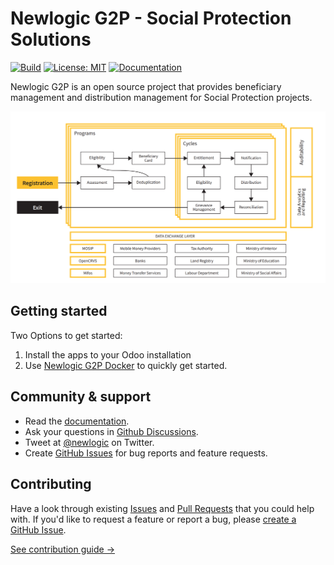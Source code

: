 # Newlogic G2P - Social Protection Solutions

[![Build](https://img.shields.io/github/workflow/status/newlogic/newlogic-g2p/pre-commit?color=%23FA9BFA&label=Build)](https://github.com/newlogic/newlogic-g2p/actions)
[![License: MIT](https://img.shields.io/badge/License-LGPL_3.0-blue.svg)](https://opensource.org/licenses/LGPL-3.0)
[![Documentation](https://img.shields.io/badge/Docs-passing-green)](https://newlogic.github.io/newlogic-g2p/)


Newlogic G2P is an open source project that provides beneficiary management and distribution management for
Social Protection projects.

![Newlogic G2P Overview](newlogic_g2p_overview.png)

## Getting started

Two Options to get started:

1. Install the apps to your Odoo installation
2. Use [Newlogic G2P Docker](https://github.com/newlogic/newlogic-g2p-docker) to quickly get started.

## Community & support

- Read the [documentation](https://newlogic.github.io/newlogic-g2p/).
- Ask your questions in [Github Discussions](https://github.com/newlogic/newlogic-g2p/discussions).
- Tweet at [@newlogic](https://twitter.com/newlogic) on Twitter.
- Create [GitHub Issues](https://github.com/newlogic/newlogic-g2p/issues) for bug reports and feature
  requests.

## Contributing

Have a look through existing [Issues](https://github.com/newlogic/newlogic-g2p/issues) and
[Pull Requests](https://github.com/newlogic/newlogic-g2p/pulls) that you could help with. If you'd like to
request a feature or report a bug, please
[create a GitHub Issue](https://github.com/newlogic/newlogic-g2p/issues).

[See contribution guide →](https://github.com/newlogic/newlogic-g2p/blob/master/CONTRIBUTING.md)
